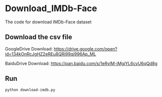 # Download_IMDb-Face
The code for download IMDb-Face dataset
## Download the csv file
GoogleDrive Download: https://drive.google.com/open?id=134kOnRcJgHZ2eREu8QRi99qj996Ap_ML

BaiduDrive Download: https://pan.baidu.com/s/1eRylM-jMgjYL6cyU6qQd8g
## Run
```
python download-imdb.py
```
